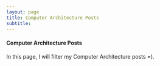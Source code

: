 ```yaml
---
layout: page
title: Computer Architecture Posts
subtitle: 
---
```


#### Computer Architecture Posts

In this page, I will filter my Computer Architecture posts =).